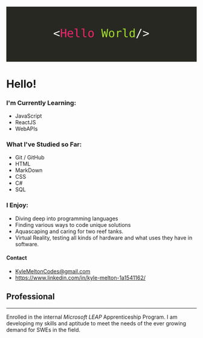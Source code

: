 ![banner](https://github.com/KyleMel/KyleMel/blob/73cfb9d509e1117c33aee21dd70c4dd0e85562d3/Images/helloworldbanner.png)
# Hello!

### **I'm Currently Learning:**
- JavaScript
- ReactJS
- WebAPIs

### **What I've Studied so Far:**
- Git / GitHub
- HTML
- MarkDown
- CSS
- C#
- SQL

### **I Enjoy:**
- Diving deep into programming languages
- Finding various ways to code unique solutions
- Aquascaping and caring for two reef tanks.
- Virtual Reality, testing all kinds of hardware and what uses they have in software.

#### **Contact**
- KyleMeltonCodes@gmail.com
- https://www.linkedin.com/in/kyle-melton-1a1541162/

## **Professional**
--- 
Enrolled in the internal *Microsoft LEAP* Apprenticeship Program. I am developing my skills and aptitude to meet the needs of the ever growing demand for SWEs in the field.  

